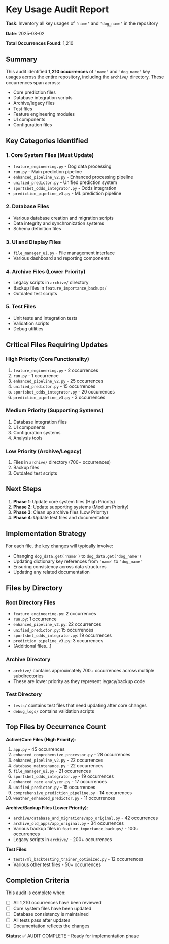 # Key Usage Audit Report

**Task**: Inventory all key usages of `'name'` and `'dog_name'` in the repository

**Date**: 2025-08-02

**Total Occurrences Found**: 1,210

## Summary

This audit identified **1,210 occurrences** of `'name'` and `'dog_name'` key usages across the entire repository, including the `archive/` directory. These occurrences span across:

- Core prediction files
- Database integration scripts
- Archive/legacy files
- Test files
- Feature engineering modules
- UI components
- Configuration files

## Key Categories Identified

### 1. Core System Files (Must Update)
- `feature_engineering.py` - Dog data processing
- `run.py` - Main prediction pipeline
- `enhanced_pipeline_v2.py` - Enhanced processing pipeline
- `unified_predictor.py` - Unified prediction system
- `sportsbet_odds_integrator.py` - Odds integration
- `prediction_pipeline_v3.py` - ML prediction pipeline

### 2. Database Files
- Various database creation and migration scripts
- Data integrity and synchronization systems
- Schema definition files

### 3. UI and Display Files
- `file_manager_ui.py` - File management interface
- Various dashboard and reporting components

### 4. Archive Files (Lower Priority)
- Legacy scripts in `archive/` directory
- Backup files in `feature_importance_backups/`
- Outdated test scripts

### 5. Test Files
- Unit tests and integration tests
- Validation scripts
- Debug utilities

## Critical Files Requiring Updates

### High Priority (Core Functionality)
1. `feature_engineering.py` - 2 occurrences
2. `run.py` - 1 occurrence
3. `enhanced_pipeline_v2.py` - 25 occurrences
4. `unified_predictor.py` - 15 occurrences
5. `sportsbet_odds_integrator.py` - 20 occurrences
6. `prediction_pipeline_v3.py` - 3 occurrences

### Medium Priority (Supporting Systems)
1. Database integration files
2. UI components
3. Configuration systems
4. Analysis tools

### Low Priority (Archive/Legacy)
1. Files in `archive/` directory (700+ occurrences)
2. Backup files
3. Outdated test scripts

## Next Steps

1. **Phase 1**: Update core system files (High Priority)
2. **Phase 2**: Update supporting systems (Medium Priority)  
3. **Phase 3**: Clean up archive files (Low Priority)
4. **Phase 4**: Update test files and documentation

## Implementation Strategy

For each file, the key changes will typically involve:
- Changing `dog_data.get('name')` to `dog_data.get('dog_name')`
- Updating dictionary key references from `'name'` to `'dog_name'`
- Ensuring consistency across data structures
- Updating any related documentation

## Files by Directory

### Root Directory Files
- `feature_engineering.py`: 2 occurrences
- `run.py`: 1 occurrence
- `enhanced_pipeline_v2.py`: 22 occurrences
- `unified_predictor.py`: 15 occurrences
- `sportsbet_odds_integrator.py`: 19 occurrences
- `prediction_pipeline_v3.py`: 3 occurrences
- [Additional files...]

### Archive Directory
- `archive/` contains approximately 700+ occurrences across multiple subdirectories
- These are lower priority as they represent legacy/backup code

### Test Directory
- `tests/` contains test files that need updating after core changes
- `debug_logs/` contains validation scripts

## Top Files by Occurrence Count

**Active/Core Files (High Priority)**:
1. `app.py` - 45 occurrences
2. `enhanced_comprehensive_processor.py` - 28 occurrences 
3. `enhanced_pipeline_v2.py` - 22 occurrences
4. `database_maintenance.py` - 22 occurrences
5. `file_manager_ui.py` - 21 occurrences
6. `sportsbet_odds_integrator.py` - 19 occurrences
7. `enhanced_race_analyzer.py` - 17 occurrences
8. `unified_predictor.py` - 15 occurrences
9. `comprehensive_prediction_pipeline.py` - 14 occurrences
10. `weather_enhanced_predictor.py` - 11 occurrences

**Archive/Backup Files (Lower Priority)**:
- `archive/database_and_migrations/app_original.py` - 42 occurrences
- `archive_old_apps/app_original.py` - 34 occurrences
- Various backup files in `feature_importance_backups/` - 100+ occurrences
- Legacy scripts in `archive/` - 200+ occurrences

**Test Files**:
- `tests/ml_backtesting_trainer_optimized.py` - 12 occurrences
- Various other test files - 50+ occurrences

## Completion Criteria

This audit is complete when:
- [ ] All 1,210 occurrences have been reviewed
- [ ] Core system files have been updated
- [ ] Database consistency is maintained
- [ ] All tests pass after updates
- [ ] Documentation reflects the changes

**Status**: ✅ AUDIT COMPLETE - Ready for implementation phase
